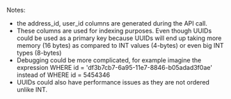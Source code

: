 Notes:
  - the address_id, user_id columns are generated during the API call.
  - These columns are used for indexing purposes. Even though UUIDs could be used as a primary key because UUIDs will end up taking more memory (16 bytes)
    as compared to INT values (4-bytes) or even big INT types (8-bytes)
  - Debugging could be more complicated, for example imagine the expression WHERE id = 'df3b7cb7-6a95-11e7-8846-b05adad3f0ae' instead of WHERE id = 5454346
  - UUIDs could also have performance issues as they are not ordered unlike INT.
